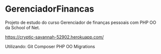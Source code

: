 # GerenciadorFinancas

Projeto de estudo do curso Gerenciador de finanças pessoais com PHP OO da School of Net.

https://cryptic-savannah-52902.herokuapp.com/

Utilizando:
Git
Composer
PHP OO
Migrations
